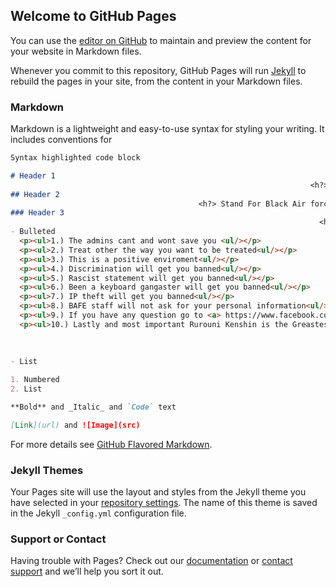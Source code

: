## Welcome to GitHub Pages

You can use the [editor on GitHub](https://github.com/dhollwell-314/TDS-new-myspace/edit/gh-pages/index.md) to maintain and preview the content for your website in Markdown files.

Whenever you commit to this repository, GitHub Pages will run [Jekyll](https://jekyllrb.com/) to rebuild the pages in your site, from the content in your Markdown files.

### Markdown

Markdown is a lightweight and easy-to-use syntax for styling your writing. It includes conventions for

```markdown
Syntax highlighted code block

# Header 1
                                                                   <h?><b> Welcome BAFE</h?><b?>
## Header 2
                                          <h?> Stand For Black Air force Enegry now knowing that gonvor yourself accordingly</h?>
### Header 3 
                                                                     <h?>Ten Commandments</h?>
- Bulleted
  <p><ul>1.) The admins cant and wont save you <ul/></p>
  <p><ul>2.) Treat other the way you want to be treated<ul/></p>
  <p><ul>3.) This is a positive enviroment<ul/></p>
  <p><ul>4.) Discrimination will get you banned<ul/></p>
  <p><ul>5.) Rascist statement will get you banned<ul/></p>
  <p><ul>6.) Been a keyboard gangaster will get you banned<ul/></p>
  <p><ul>7.) IP theft will get you banned<ul/></p>
  <p><ul>8.) BAFE staff will not ask for your personal information<ul/></p>
  <p><ul>9.) If you have any question go to <a> https://www.facebook.com/dhollwell </a> leave comment <ul/></p>
  <p><ul>10.) Lastly and most important Rurouni Kenshin is the Greastest swordmans of all time <ul/></p>
  
  
  
- List

1. Numbered
2. List

**Bold** and _Italic_ and `Code` text

[Link](url) and ![Image](src)
```

For more details see [GitHub Flavored Markdown](https://guides.github.com/features/mastering-markdown/).

### Jekyll Themes

Your Pages site will use the layout and styles from the Jekyll theme you have selected in your [repository settings](https://github.com/dhollwell-314/TDS-new-myspace/settings). The name of this theme is saved in the Jekyll `_config.yml` configuration file.

### Support or Contact

Having trouble with Pages? Check out our [documentation](https://docs.github.com/categories/github-pages-basics/) or [contact support](https://github.com/contact) and we’ll help you sort it out.
